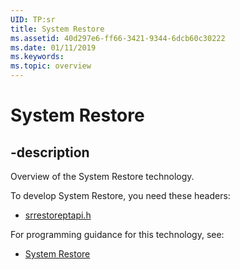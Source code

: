 ```yaml
---
UID: TP:sr
title: System Restore
ms.assetid: 40d297e6-ff66-3421-9344-6dcb60c30222
ms.date: 01/11/2019
ms.keywords: 
ms.topic: overview
---
```


# System Restore

## -description

Overview of the System Restore technology.

To develop System Restore, you need these headers:

 * [srrestoreptapi.h](../srrestoreptapi/index.md)

For programming guidance for this technology, see:
* [System Restore](/windows/desktop/sr)

